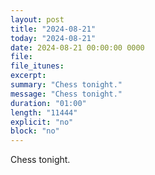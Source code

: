 ```yaml
---
layout: post
title: "2024-08-21"
today: "2024-08-21"
date: 2024-08-21 00:00:00 0000
file:
file_itunes:
excerpt:
summary: "Chess tonight."
message: "Chess tonight."
duration: "01:00"
length: "11444"
explicit: "no"
block: "no"
---
```

Chess tonight.


